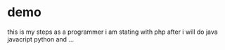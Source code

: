 # demo
this is my steps as a programmer i am stating with php after i will do java javacript python and ...
